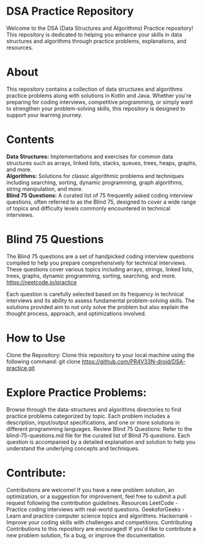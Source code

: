 DSA Practice Repository
=
Welcome to the DSA (Data Structures and Algorithms) Practice repository! This repository is dedicated to helping you enhance your skills in data structures and algorithms through practice problems, explanations, and resources.

About
=
This repository contains a collection of data structures and algorithms practice problems along with solutions in Kotlin and Java. Whether you're preparing for coding interviews, competitive programming, or simply want to strengthen your problem-solving skills, this repository is designed to support your learning journey.

Contents
=
**Data Structures:** Implementations and exercises for common data structures such as arrays, linked lists, stacks, queues, trees, heaps, graphs, and more.  
**Algorithms:** Solutions for classic algorithmic problems and techniques including searching, sorting, dynamic programming, graph algorithms, string manipulation, and more.  
**Blind 75 Questions:** A curated list of 75 frequently asked coding interview questions, often referred to as the Blind 75, designed to cover a wide range of topics and difficulty levels commonly encountered in technical interviews. 

Blind 75 Questions
=
The Blind 75 questions are a set of handpicked coding interview questions compiled to help you prepare comprehensively for technical interviews. These questions cover various topics including arrays, strings, linked lists, trees, graphs, dynamic programming, sorting, searching, and more. https://neetcode.io/practice

Each question is carefully selected based on its frequency in technical interviews and its ability to assess fundamental problem-solving skills. The solutions provided aim to not only solve the problem but also explain the thought process, approach, and optimizations involved.

How to Use
=
Clone the Repository:
Clone this repository to your local machine using the following command:
git clone https://github.com/PR4V33N-droid/DSA-practice.git

Explore Practice Problems:
=
Browse through the data-structures and algorithms directories to find practice problems categorized by topic. Each problem includes a description, input/output specifications, and one or more solutions in different programming languages.
Review Blind 75 Questions:
Refer to the blind-75-questions.md file for the curated list of Blind 75 questions. Each question is accompanied by a detailed explanation and solution to help you understand the underlying concepts and techniques.

Contribute:
=
Contributions are welcome! If you have a new problem solution, an optimization, or a suggestion for improvement, feel free to submit a pull request following the contribution guidelines.
Resources
LeetCode - Practice coding interviews with real-world questions.
GeeksforGeeks - Learn and practice computer science topics and algorithms.
Hackerrank - Improve your coding skills with challenges and competitions.
Contributing
Contributions to this repository are encouraged! If you'd like to contribute a new problem solution, fix a bug, or improve the documentation.
